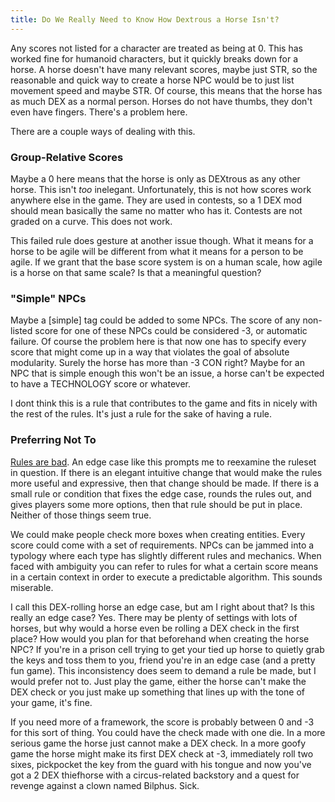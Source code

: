 ```yaml
---
title: Do We Really Need to Know How Dextrous a Horse Isn't?
---
```


Any scores not listed for a character are treated as being at 0. This has worked fine for humanoid characters, but it quickly breaks down for a horse. A horse doesn't have many relevant scores, maybe just STR, so the reasonable and quick way to create a horse NPC would be to just list movement speed and maybe STR. Of course, this means that the horse has as much DEX as a normal person. Horses do not have thumbs, they don't even have fingers. There's a problem here.

There are a couple ways of dealing with this.

### Group-Relative Scores

Maybe a 0 here means that the horse is only as DEXtrous as any other horse. This isn't *too* inelegant. Unfortunately, this is not how scores work anywhere else in the game. They are used in contests, so a 1 DEX mod should mean basically the same no matter who has it. Contests are not graded on a curve. This does not work.

This failed rule does gesture at another issue though. What it means for a horse to be agile will be different from what it means for a person to be agile. If we grant that the base score system is on a human scale, how agile is a horse on that same scale? Is that a meaningful question?

### "Simple" NPCs

Maybe a [simple] tag could be added to some NPCs. The score of any non-listed score for one of these NPCs could be considered -3, or automatic failure. Of course the problem here is that now one has to specify every score that might come up in a way that violates the goal of absolute modularity. Surely the horse has more than -3 CON right? Maybe for an NPC that is simple enough this won't be an issue, a horse can't be expected to have a TECHNOLOGY score or whatever. 

I dont think this is a rule that contributes to the game and fits in nicely with the rest of the rules. It's just a rule for the sake of having a rule.

### Preferring Not To

[Rules are bad](2022-09-24-rulesbad.md). An edge case like this prompts me to reexamine the ruleset in question. If there is an elegant intuitive change that would make the rules more useful and expressive, then that change should be made. If there is a small rule or condition that fixes the edge case, rounds the rules out, and gives players some more options, then that rule should be put in place. Neither of those things seem true.  

We could make people check more boxes when creating entities. Every score could come with a set of requirements. NPCs can be jammed into a typology where each type has slightly different rules and mechanics. When faced with ambiguity you can refer to rules for what a certain score means in a certain context in order to execute a predictable algorithm. This sounds miserable.

I call this DEX-rolling horse an edge case, but am I right about that? Is this really an edge case? Yes. There may be plenty of settings with lots of horses, but why would a horse even be rolling a DEX check in the first place? How would you plan for that beforehand when creating the horse NPC? If you're in a prison cell trying to get your tied up horse to quietly grab the keys and toss them to you, friend you're in an edge case (and a pretty fun game). This inconsistency does seem to demand a rule be made, but I would prefer not to. Just play the game, either the horse can't make the DEX check or you just make up something that lines up with the tone of your game, it's fine. 

If you need more of a framework, the score is probably between 0 and -3 for this sort of thing. You could have the check made with one die. In a more serious game the horse just cannot make a DEX check. In a more goofy game the horse might make its first DEX check at -3, immediately roll two sixes, pickpocket the key from the guard with his tongue and now you've got a 2 DEX thiefhorse with a circus-related backstory and a quest for revenge against a clown named Bilphus. Sick.